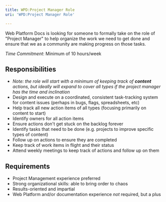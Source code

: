 ```yaml
---
title: WPD:Project Manager Role
uri: 'WPD:Project Manager Role'

---
```

Web Platform Docs is looking for someone to formally take on the role of "Project Manager" to help organize the work we need to get done and ensure that we as a community are making progress on those tasks.

*Time Commitment*: Minimum of 10 hours/week

## <span>Responsibilities</span>

-   *Note: the role will start with a minimum of keeping track of **content** actions, but ideally will expand to cover all types if the project manager has the time and inclination*
-   Design and execute on a coordinated, consistent task-tracking system for content issues (perhaps in bugs, flags, spreadsheets, etc)
-   Help track all new action items of all types (focusing primarily on content to start)
-   Identify owners for all action items
-   Ensure actions don't get stuck on the backlog forever
-   Identify tasks that need to be done (e.g. projects to improve specific types of content)
-   Follow up on actions to ensure they are completed
-   Keep track of work items in flight and their status
-   Attend weekly meetings to keep track of actions and follow up on them

## <span>Requirements</span>

-   Project Management experience preferred
-   Strong organizational skills: able to bring order to chaos
-   Results-oriented and impartial
-   Web Platform and/or documentation experience *not* required, but a plus
